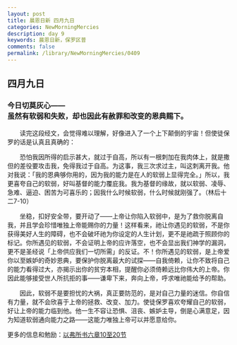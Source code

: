 ```yaml
---
layout: post
title: 晨恩日新 四月九日
categories: NewMorningMercies
description: day 9
keywords: 晨恩日新，保罗区普
comments: false
permalink: /library/NewMorningMercies/0409
---
```


## 四月九日

### 今日切莫灰心—— <br> 虽然有软弱和失败，却也因此有赦罪和改变的恩典赐下。


&emsp;&emsp;读完这段经文，会觉得难以理解，好像进入了一个上下颠倒的宇宙！但使徒保罗的话是认真且真确的：

&emsp;&emsp;恐怕我因所得的启示甚大，就过于自高，所以有一根刺加在我肉体上，就是撒但的差役要攻击我，免得我过于自高。为这事，我三次求过主，叫这刺离开我。他对我说：「我的恩典够你用的，因为我的能力是在人的软弱上显得完全。」所以，我更喜夸自己的软弱，好叫基督的能力覆庇我。我为基督的缘故，就以软弱、凌辱、急难、逼迫、困苦为可喜乐的；因我什么时候软弱，什么时候就刚强了。（林后十二7-10）

&emsp;&emsp;坐稳，扣好安全带，要开动了——上帝让你陷入软弱中，是为了救你脱离自我，并且学会珍惜唯独上帝能赐你的力量！这样看来，祂让你遇见的软弱，不是你获得美好人生的障碍，也不会破坏祂为你设定的人生计划，更不是祂疏于照顾你的标记。你所遇见的软弱，不会证明上帝的应许落空，也不会显出我们神学的漏洞，更不是圣经说「上帝供应我们一切所需」的反证。不！你所遇见的软弱，是上帝爱你以至嫉妒的奇妙恩典，要保护你脱离最大的试探——自我倚赖，让你不致将自己的能力看得过大，亦揭示出你的贫穷本相，提醒你必须倚赖远比你伟大的上帝。你因此能够接受世人所抗拒的事——谦卑下来，奔向上帝，呼求唯祂能给予的帮助。

&emsp;&emsp;因此，软弱不是要担忧的大祸，真正要防范的，是对自己力量的迷信。你自信有力量，就不会欣喜于上帝的拯救、改变、加力。使徒保罗喜欢夸耀自己的软弱，好让上帝的能力临到他。他一生不容让恐惧、沮丧、嫉妒主导，倒是心满意足，因为知道软弱通向能力之路——这能力唯独上帝可以并愿意给你。

更多的信息和勉励：[以弗所书六章10至20节]()